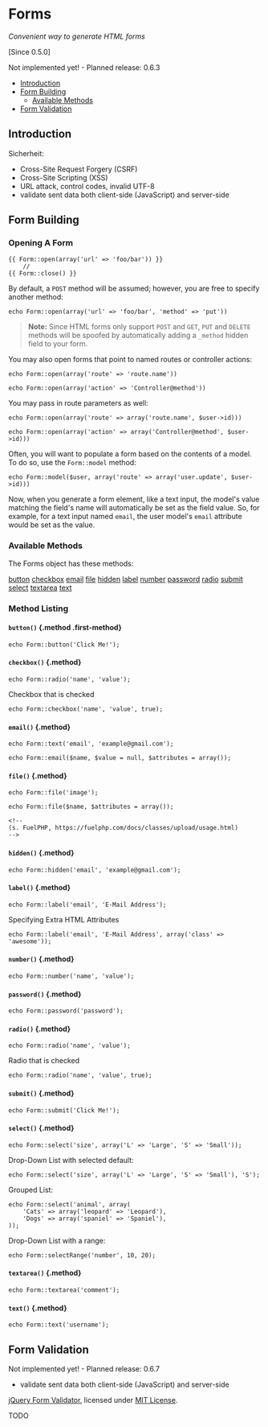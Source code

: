 # Forms

_Convenient way to generate HTML forms_

[Since 0.5.0]

<i class="fa fa-wrench fa-2x" aria-hidden="true"></i> Not implemented yet! - Planned release: 0.6.3

- [Introduction](#introduction)
- [Form Building](#building)
    - [Available Methods](#available-methods)
- [Form Validation](#validation)

<a name="introduction"></a>
## Introduction

Sicherheit:
- Cross-Site Request Forgery (CSRF)
- Cross-Site Scripting (XSS)
- URL attack, control codes, invalid UTF-8
- validate sent data both client-side (JavaScript) and server-side

<a name="building"></a>
## Form Building

### Opening A Form

	{{ Form::open(array('url' => 'foo/bar')) }}
		//
	{{ Form::close() }}

By default, a `POST` method will be assumed; however, you are free to specify another method:

	echo Form::open(array('url' => 'foo/bar', 'method' => 'put'))

> **Note:** Since HTML forms only support `POST` and `GET`, `PUT` and `DELETE` methods will be spoofed by automatically 
adding a `_method` hidden field to your form.

You may also open forms that point to named routes or controller actions:

	echo Form::open(array('route' => 'route.name'))

	echo Form::open(array('action' => 'Controller@method'))

You may pass in route parameters as well:

	echo Form::open(array('route' => array('route.name', $user->id)))

	echo Form::open(array('action' => array('Controller@method', $user->id)))

Often, you will want to populate a form based on the contents of a model. To do so, use the `Form::model` method:

	echo Form::model($user, array('route' => array('user.update', $user->id)))

Now, when you generate a form element, like a text input, the model's value matching the field's name will automatically 
be set as the field value. So, for example, for a text input named `email`, the user model's `email` attribute would be 
set as the value. 

<a name="available-methods"></a>
### Available Methods

The Forms object has these methods:

<div class="method-list" markdown="1">

[button](#method-button)
[checkbox](#method-checkbox)
[email](#method-email)
[file](#method-file)
[hidden](#method-hidden)
[label](#method-label)
[number](#method-number)
[password](#method-password)
[radio](#method-radio)
[submit](#method-submit)
[select](#method-select)
[textarea](#method-textarea)
[text](#method-text)

</div>

<a name="method-listing"></a>
### Method Listing

<a name="method-button"></a>
#### `button()` {.method .first-method}

	echo Form::button('Click Me!');


<a name="method-checkbox"></a>
#### `checkbox()` {.method}

	echo Form::radio('name', 'value');

Checkbox that is checked

	echo Form::checkbox('name', 'value', true);


<a name="method-email"></a>
#### `email()` {.method}	

	echo Form::text('email', 'example@gmail.com');
	
	echo Form::email($name, $value = null, $attributes = array());


<a name="method-file"></a>
#### `file()` {.method}

	echo Form::file('image');

	echo Form::file($name, $attributes = array());
	
    <!--
    (s. FuelPHP, https://fuelphp.com/docs/classes/upload/usage.html)
    -->


<a name="method-hidden"></a>
#### `hidden()` {.method}	

	echo Form::hidden('email', 'example@gmail.com');


<a name="method-label"></a>
#### `label()` {.method}

	echo Form::label('email', 'E-Mail Address');

Specifying Extra HTML Attributes

	echo Form::label('email', 'E-Mail Address', array('class' => 'awesome'));


<a name="method-number"></a>
#### `number()` {.method}

	echo Form::number('name', 'value');


<a name="method-password"></a>
#### `password()` {.method}

	echo Form::password('password');


<a name="method-radio"></a>
#### `radio()` {.method}

	echo Form::radio('name', 'value');

Radio that is checked

	echo Form::radio('name', 'value', true);


<a name="method-submit"></a>
#### `submit()` {.method}

	echo Form::submit('Click Me!');


<a name="method-select"></a>
#### `select()` {.method}

	echo Form::select('size', array('L' => 'Large', 'S' => 'Small'));

Drop-Down List with selected default:

	echo Form::select('size', array('L' => 'Large', 'S' => 'Small'), 'S');

Grouped List:

	echo Form::select('animal', array(
		'Cats' => array('leopard' => 'Leopard'),
		'Dogs' => array('spaniel' => 'Spaniel'),
	));

Drop-Down List with a range:

    echo Form::selectRange('number', 10, 20);


<a name="method-textarea"></a>
#### `textarea()` {.method}	

	echo Form::textarea('comment');
	
	
<a name="method-text"></a>
#### `text()` {.method}

	echo Form::text('username');

	
<a name="validation"></a>
## Form Validation

<i class="fa fa-wrench fa-2x" aria-hidden="true"></i> Not implemented yet! - Planned release: 0.6.7

- validate sent data both client-side (JavaScript) and server-side

[jQuery Form Validator](http://www.formvalidator.net/index.html), licensed under [MIT License](http://www.formvalidator.net/index.html#license).

TODO
